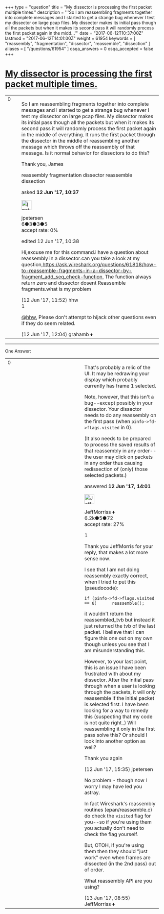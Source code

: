 +++
type = "question"
title = "My dissector is processing the first packet multiple times."
description = '''So I am reassembling fragments together into complete messages and I started to get a strange bug whenever I test my dissector on large pcap files. My dissector makes its initial pass though all the packets but when it makes its second pass it will randomly process the first packet again in the midd...'''
date = "2017-06-12T10:37:00Z"
lastmod = "2017-06-12T14:01:00Z"
weight = 61954
keywords = [ "reassembly", "fragmentation", "dissector", "reassemble", "dissection" ]
aliases = [ "/questions/61954" ]
osqa_answers = 0
osqa_accepted = false
+++

<div class="headNormal">

# [My dissector is processing the first packet multiple times.](/questions/61954/my-dissector-is-processing-the-first-packet-multiple-times)

</div>

<div id="main-body">

<div id="askform">

<table id="question-table" style="width:100%;"><colgroup><col style="width: 50%" /><col style="width: 50%" /></colgroup><tbody><tr class="odd"><td style="width: 30px; vertical-align: top"><div class="vote-buttons"><div id="post-61954-score" class="post-score" title="current number of votes">0</div><div id="favorite-count" class="favorite-count"></div></div></td><td><div id="item-right"><div class="question-body"><p>So I am reassembling fragments together into complete messages and I started to get a strange bug whenever I test my dissector on large pcap files. My dissector makes its initial pass though all the packets but when it makes its second pass it will randomly process the first packet again in the middle of everything. It runs the first packet through the dissector in the middle of reassembling another message which throws off the reassembly of that message. Is it normal behavior for dissectors to do this?</p><p>Thank you, James</p></div><div id="question-tags" class="tags-container tags">reassembly fragmentation dissector reassemble dissection</div><div id="question-controls" class="post-controls"></div><div class="post-update-info-container"><div class="post-update-info post-update-info-user"><p>asked <strong>12 Jun '17, 10:37</strong></p><img src="https://secure.gravatar.com/avatar/ec69e82648ca5a020df1522509212989?s=32&amp;d=identicon&amp;r=g" class="gravatar" width="32" height="32" alt="jpetersen&#39;s gravatar image" /><p>jpetersen<br />
<span class="score" title="6 reputation points">6</span><span title="3 badges"><span class="badge1">●</span><span class="badgecount">3</span></span><span title="3 badges"><span class="silver">●</span><span class="badgecount">3</span></span><span title="5 badges"><span class="bronze">●</span><span class="badgecount">5</span></span><br />
<span class="accept_rate" title="Rate of the user&#39;s accepted answers">accept rate:</span> <span title="jpetersen has no accepted answers">0%</span></p></div><div class="post-update-info post-update-info-edited"><p>edited 12 Jun '17, 10:38</p></div></div><div id="comments-container-61954" class="comments-container"><span id="61956"></span><div id="comment-61956" class="comment"><div id="post-61956-score" class="comment-score"></div><div class="comment-text"><p>Hi,excuse me for this command.i have a question about reassembly in a dissector.can you take a look at my question,<a href="https://ask.wireshark.org/questions/61818/how-to-reassemble-fragments-in-a-dissector-by-fragment_add_seq_check-function.">https://ask.wireshark.org/questions/61818/how-to-reassemble-fragments-in-a-dissector-by-fragment_add_seq_check-function.</a> The function always return zero and dissector dosent Reassemble fragments.what is my problem</p></div><div id="comment-61956-info" class="comment-info"><span class="comment-age">(12 Jun '17, 11:52)</span> hhw</div></div><span id="61957"></span><div id="comment-61957" class="comment"><div id="post-61957-score" class="comment-score">1</div><div class="comment-text"><p><a href="https://ask.wireshark.org/users/28866/hhw">@hhw</a>, Please don't attempt to hijack other questions even if they do seem related.</p></div><div id="comment-61957-info" class="comment-info"><span class="comment-age">(12 Jun '17, 12:04)</span> grahamb ♦</div></div></div><div id="comment-tools-61954" class="comment-tools"></div><div class="clear"></div><div id="comment-61954-form-container" class="comment-form-container"></div><div class="clear"></div></div></td></tr></tbody></table>

------------------------------------------------------------------------

<div class="tabBar">

<span id="sort-top"></span>

<div class="headQuestions">

One Answer:

</div>

</div>

<span id="61961"></span>

<div id="answer-container-61961" class="answer">

<table style="width:100%;"><colgroup><col style="width: 50%" /><col style="width: 50%" /></colgroup><tbody><tr class="odd"><td style="width: 30px; vertical-align: top"><div class="vote-buttons"><div id="post-61961-score" class="post-score" title="current number of votes">0</div></div></td><td><div class="item-right"><div class="answer-body"><p>That's probably a relic of the UI. It may be redrawing your display which probably currently has frame 1 selected.</p><p>Note, however, that this isn't a bug--except possibly in your dissector. Your dissector needs to do any reassembly on the first pass (when <code>pinfo-&gt;fd-&gt;flags.visited</code> in 0).</p><p>(It also needs to be prepared to process the saved results of that reassembly in any order--the user may click on packets in any order thus causing redissection of (only) those selected packets.)</p></div><div class="answer-controls post-controls"></div><div class="post-update-info-container"><div class="post-update-info post-update-info-user"><p>answered <strong>12 Jun '17, 14:01</strong></p><img src="https://secure.gravatar.com/avatar/e0564001bb7deb960d5d9d9c1e0ba074?s=32&amp;d=identicon&amp;r=g" class="gravatar" width="32" height="32" alt="JeffMorriss&#39;s gravatar image" /><p>JeffMorriss ♦<br />
<span class="score" title="6219 reputation points"><span>6.2k</span></span><span title="5 badges"><span class="silver">●</span><span class="badgecount">5</span></span><span title="72 badges"><span class="bronze">●</span><span class="badgecount">72</span></span><br />
<span class="accept_rate" title="Rate of the user&#39;s accepted answers">accept rate:</span> <span title="JeffMorriss has 103 accepted answers">27%</span></p></div></div><div id="comments-container-61961" class="comments-container"><span id="61964"></span><div id="comment-61964" class="comment"><div id="post-61964-score" class="comment-score">1</div><div class="comment-text"><p>Thank you JeffMorris for your reply, that makes a lot more sense now.</p><p>I see that I am not doing reassembly exactly correct, when I tried to put this (pseudocode):</p><p><code>if (pinfo-&gt;fd-&gt;flags.visited == 0)      reassemble();</code></p><p>it wouldn't return the reassembled_tvb but instead it just returned the tvb of the last packet. I believe that I can figure this one out on my own though unless you see that I am misunderstanding this.</p><p>However, to your last point, this is an issue I have been frustrated with about my dissector. After the initial pass through when a user is looking through the packets, it will only reassemble if the initial packet is selected first. I have been looking for a way to remedy this (suspecting that my code is not quite right..) Will reassembling it only in the first pass solve this? Or should I look into another option as well?</p><p>Thank you again</p></div><div id="comment-61964-info" class="comment-info"><span class="comment-age">(12 Jun '17, 15:35)</span> jpetersen</div></div><span id="61988"></span><div id="comment-61988" class="comment"><div id="post-61988-score" class="comment-score"></div><div class="comment-text"><p>No problem - though now I worry I may have led you astray.</p><p>In fact Wireshark's reassembly routines (epan/reassemble.c) do check the <code>visited</code> flag for you--so if you're using them you actually don't need to check the flag yourself.</p><p>But, OTOH, if you're using them then they should "just work" even when frames are dissected (in the 2nd pass) out of order.</p><p>What reassembly API are you using?</p></div><div id="comment-61988-info" class="comment-info"><span class="comment-age">(13 Jun '17, 08:55)</span> JeffMorriss ♦</div></div></div><div id="comment-tools-61961" class="comment-tools"></div><div class="clear"></div><div id="comment-61961-form-container" class="comment-form-container"></div><div class="clear"></div></div></td></tr></tbody></table>

</div>

<div class="paginator-container-left">

</div>

</div>

</div>

